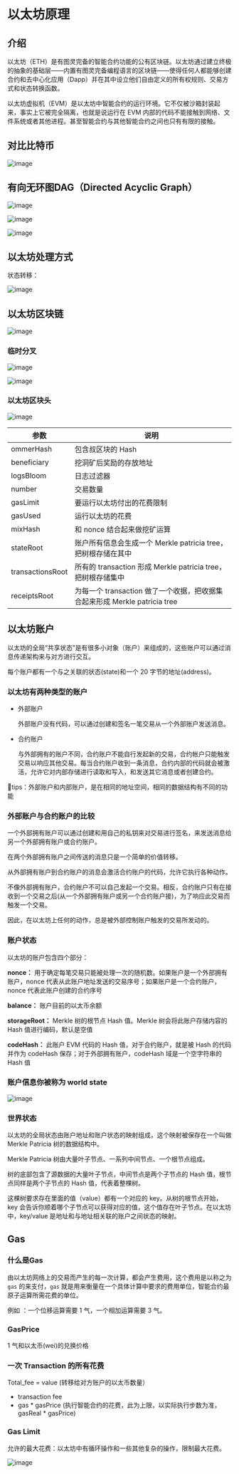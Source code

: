 # 以太坊原理

## 介绍

以太坊（ETH）是有图灵完备的智能合约功能的公有区块链。以太坊通过建立终极的抽象的基础层——内置有图灵完备编程语言的区块链——使得任何人都能够创建合约和去中心化应用（Dapp）并在其中设立他们自由定义的所有权规则、交易方式和状态转换函数。

以太坊虚拟机（EVM）是以太坊中智能合约的运行环境。它不仅被沙箱封装起来，事实上它被完全隔离，也就是说运行在 EVM 内部的代码不能接触到网络、文件系统或者其他进程。甚至智能合约与其他智能合约之间也只有有限的接触。

## 对比比特币

![image](../image/24.png)

## 有向无环图DAG（Directed Acyclic Graph）

![image](../image/25.png)

![image](../image/26.png)

![image](../image/27.png)

## 以太坊处理方式

状态转移：

![image](../image/28.png)

## 以太坊区块链

![image](../image/29.png)

### 临时分叉

![image](../image/30.png)

![image](../image/31.png)

### 以太坊区块头

![image](../image/32.png)

| 参数 | 说明 |
| --- | --- |
| ommerHash      | 包含叔区块的 Hash |
| beneficiary    | 挖洞矿后奖励的存放地址 |
| logsBloom      | 日志过滤器 |
| number         | 交易数量 |
| gasLimit       | 要运行以太坊付出的花费限制 |
| gasUsed        | 运行以太坊的花费 |
| mixHash        | 和 nonce 结合起来做挖矿运算 |
| stateRoot      | 账户所有信息会生成一个 Merkle patricia tree，把树根存储在其中 |
| transactionsRoot   | 所有的 transaction 形成 Merkle patricia tree，把树根存储集中 |
| receiptsRoot       | 为每一个 transaction 做了一个收据，把收据集合起来形成 Merkle patricia tree |

## 以太坊账户

以太坊的全局“共享状态”是有很多小对象（账户）来组成的，这些账户可以通过消息传递架构来与对方进行交互。

每个账户都有一个与之关联的状态(state)和一个 20 字节的地址(address)。

### 以太坊有两种类型的账户

- 外部账户

    外部账户没有代码，可以通过创建和签名一笔交易从一个外部账户发送消息。

- 合约账户

    与外部拥有的账户不同，合约账户不能自行发起新的交易，合约帐户只能触发交易以响应其他交易。每当合约账户收到一条消息，合约内部的代码就会被激活，允许它对内部存储进行读取和写入，和发送其它消息或者创建合约。

🎈tips：外部账户和内部账户，是在相同的地址空间，相同的数据结构有不同的功能

### 外部账户与合约账户的比较

一个外部拥有账户可以通过创建和用自己的私钥来对交易进行签名，来发送消息给另一个外部拥有账户或合约账户。

在两个外部拥有账户之间传送的消息只是一个简单的价值转移。

从外部拥有账户到合约账户的消息会激活合约账户的代码，允许它执行各种动作。

不像外部拥有账户，合约账户不可以自己发起一个交易。相反，合约账户只有在接收到一个交易之后(从一个外部拥有账户或另一个合约账户接)，为了响应此交易而触发一个交易。

因此，在以太坊上任何的动作，总是被外部控制账户触发的交易所发动的。

### 账户状态

以太坊的账户包含四个部分：

**nonce：** 用于确定每笔交易只能被处理一次的随机数。如果账户是一个外部拥有账户，nonce 代表从此账户地址发送的交易序号；如果账户是一个合约账户，nonce 代表此账户创建的合约序号

**balance：** 账户目前的以太币余额

**storageRoot：** Merkle 树的根节点 Hash 值。Merkle 树会将此账户存储内容的 Hash 值进行编码，默认是空值

**codeHash：** 此账户 EVM 代码的 Hash 值，对于合约账户，就是被 Hash 的代码并作为 codeHash 保存；对于外部拥有账户，codeHash 域是一个空字符串的 Hash 值

### 账户信息你被称为 world state

![image](../image/33.png)

### 世界状态

以太坊的全局状态由账户地址和账户状态的映射组成，这个映射被保存在一个叫做 Merkle Patricia 树的数据结构中。

Merkle Patricia 树由大量叶子节点、一系列中间节点、一个根节点组成。

树的底部包含了源数据的大量叶子节点，中间节点是两个子节点的 Hash 值，根节点同样是两个子节点的 Hash 值，代表着整棵树。

这棵树要求存在里面的值（value）都有一个对应的 key。从树的根节点开始，key 会告诉你顺着哪个子节点可以获得对应的值，这个值存在叶子节点。在以太坊中，key/value 是地址和与地址相关联的账户之间状态的映射。

## Gas

### 什么是Gas

由以太坊网络上的交易而产生的每一次计算，都会产生费用，这个费用是以称之为 `gas` 的来支付，`gas` 就是用来衡量在一个具体计算中要求的费用单位，智能合约最原子运算所需花费的单位。

例如 ：一个位移运算需要 1 气，一个相加运算需要 3 气。

### GasPrice

1 气和以太币(wei)的兑换价格

### 一次 Transaction 的所有花费

Total_fee = value (转移给对方账户的以太币数量）

- transaction fee
- gas * gasPrice (执行智能合约的花费，此为上限，以实际执行步数为准，gasReal * gasPrice)

### Gas Limit

允许的最大花费：以太坊中有循环操作和一些其他复杂的操作，限制最大花费。

![image](../image/34.png)













